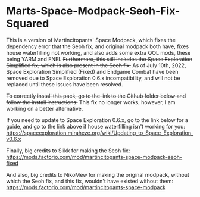 # Marts-Space-Modpack-Seoh-Fix-Squared
This is a version of Martincitopants' Space Modpack, which fixes the dependency error that the Seoh fix, and original modpack both have, fixes house waterfilling not working, and also adds some extra QOL mods, these being YARM and FNEI. ~~Furthermore, this still includes the Space Exploration Simplified fix, which is also present in the Seoh fix.~~
As of July 10th, 2022, Space Exploration Simplified (Fixed) and Endgame Combat have been removed due to Space Exploration 0.6.x incompatibility, and will not be replaced until these issues have been resolved.

~~To correctly install this pack, go to the link to the Github folder below and follow the install instructions:~~
This fix no longer works, however, I am working on a better alternative.


If you need to update to Space Exploration 0.6.x, go to the link below for a guide, and go to the link above if house waterfilling isn't working for you:
https://spaceexploration.miraheze.org/wiki/Updating_to_Space_Exploration_v0.6.x

Finally, big credits to Slikk for making the Seoh fix:
https://mods.factorio.com/mod/martincitopants-space-modpack-seoh-fixed

And also, big credits to NikoMew for making the original modpack, without which the Seoh fix, and this fix, wouldn't have existed without them:
https://mods.factorio.com/mod/martincitopants-space-modpack

